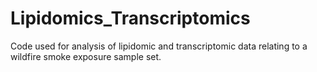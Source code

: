 # Lipidomics_Transcriptomics
Code used for analysis of lipidomic and transcriptomic data relating to a wildfire smoke exposure sample set.
